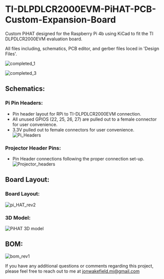 # TI-DLPDLCR2000EVM-PiHAT-PCB-Custom-Expansion-Board
Custom PiHAT designed for the Raspberry Pi 4b using KiCad to fit the TI DLPDLCR2000EVM evaluation board.

All files including, schematics, PCB editor, and gerber files loced in 'Design Files'.

![completed_1](https://github.com/JonWakefield/TI-DLPDLCR2000EVM-PiHAT-PCB-Custom-Expansion-Board/assets/67289517/85294a06-a7e1-4a94-9ecb-3334c8d9b89f)


![completed_3](https://github.com/JonWakefield/TI-DLPDLCR2000EVM-PiHAT-PCB-Custom-Expansion-Board/assets/67289517/02229d1a-6990-4349-a923-c65b879ef8c8)


## Schematics:

### Pi Pin Headers:
 - Pin header layout for RPi to TI-DLPDLCR2000EVM connection.
 - All unused GPIOS (22, 25, 26, 27) are pulled out to a female connector for user convenience.
 - 3.3V pulled out to female connectors for user convenience. 
![Pi_Headers](https://github.com/JonWakefield/TI-DLPDLCR2000EVM-PiHAT-PCB-Custom-Expansion-Board/assets/67289517/c8b0fc47-acd2-4b46-a3c3-872167303778)

### Projector Header Pins:
 - Pin Header connections following the proper connection set-up.
![Projector_headers](https://github.com/JonWakefield/TI-DLPDLCR2000EVM-PiHAT-PCB-Custom-Expansion-Board/assets/67289517/9ac45020-ceda-46e5-bbe4-2573e1580321)


## Board Layout:

### Board Layout:
![pi_HAT_rev2](https://github.com/JonWakefield/TI-DLPDLCR2000EVM-PiHAT-PCB-Custom-Expansion-Board/assets/67289517/7e5647c8-07d0-4981-b0dc-ffd05b3104fe)

### 3D Model:
![PiHAT 3D model](https://github.com/JonWakefield/TI-DLPDLCR2000EVM-PiHAT-PCB-Custom-Expansion-Board/assets/67289517/a573f4f3-3a17-41ec-84ff-8db96e8a0098)


## BOM:
![bom_rev1](https://github.com/JonWakefield/TI-DLPDLCR2000EVM-PiHAT-PCB-Custom-Expansion-Board/assets/67289517/a0326d20-7bb8-4cd3-9dae-177c4edf72c0)


If you have any additional questions or comments regarding this project, please feel free to reach out to me at jonwakefield.mi@gmail.com

